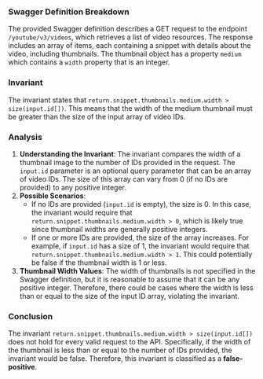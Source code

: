 ### Swagger Definition Breakdown
The provided Swagger definition describes a GET request to the endpoint `/youtube/v3/videos`, which retrieves a list of video resources. The response includes an array of items, each containing a snippet with details about the video, including thumbnails. The thumbnail object has a property `medium` which contains a `width` property that is an integer.

### Invariant
The invariant states that `return.snippet.thumbnails.medium.width > size(input.id[])`. This means that the width of the medium thumbnail must be greater than the size of the input array of video IDs.

### Analysis
1. **Understanding the Invariant**: The invariant compares the width of a thumbnail image to the number of IDs provided in the request. The `input.id` parameter is an optional query parameter that can be an array of video IDs. The size of this array can vary from 0 (if no IDs are provided) to any positive integer.
2. **Possible Scenarios**:
   - If no IDs are provided (`input.id` is empty), the size is 0. In this case, the invariant would require that `return.snippet.thumbnails.medium.width > 0`, which is likely true since thumbnail widths are generally positive integers.
   - If one or more IDs are provided, the size of the array increases. For example, if `input.id` has a size of 1, the invariant would require that `return.snippet.thumbnails.medium.width > 1`. This could potentially be false if the thumbnail width is 1 or less.
3. **Thumbnail Width Values**: The width of thumbnails is not specified in the Swagger definition, but it is reasonable to assume that it can be any positive integer. Therefore, there could be cases where the width is less than or equal to the size of the input ID array, violating the invariant.

### Conclusion
The invariant `return.snippet.thumbnails.medium.width > size(input.id[])` does not hold for every valid request to the API. Specifically, if the width of the thumbnail is less than or equal to the number of IDs provided, the invariant would be false. Therefore, this invariant is classified as a **false-positive**.
